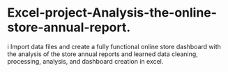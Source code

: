 # Excel-project-Analysis-the-online-store-annual-report.
i Import data files and create a fully functional online store dashboard with the analysis of the store annual reports and learned data cleaning, processing, analysis, and dashboard creation in excel.
